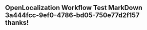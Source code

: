 <properties
ms.topic="hero-topic"
ms.test1="hero-topic"
ms.test2="test"/>

## OpenLocalization Workflow Test MarkDown 3a444fcc-9ef0-4786-bd05-750e77d2f157 thanks!
